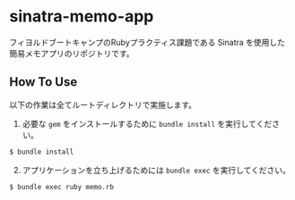 # sinatra-memo-app

フィヨルドブートキャンプのRubyプラクティス課題である Sinatra を使用した簡易メモアプリのリポジトリです。

## How To Use  

以下の作業は全てルートディレクトリで実施します。

1. 必要な `gem` をインストールするために `bundle install` を実行してください。  

```sh
$ bundle install
```

2. アプリケーションを立ち上げるためには `bundle exec` を実行してください。

```sh
$ bundle exec ruby memo.rb
```
